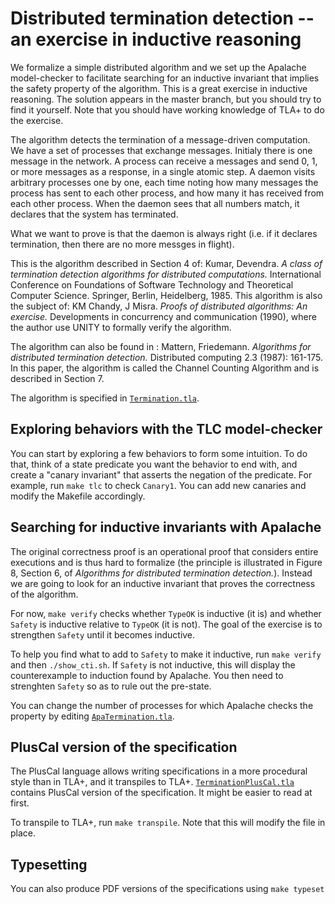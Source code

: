 # Distributed termination detection -- an exercise in inductive reasoning

We formalize a simple distributed algorithm and we set up the Apalache
model-checker to facilitate searching for an inductive invariant that implies
the safety property of the algorithm. This is a great exercise in inductive
reasoning. The solution appears in the master branch, but you should try to
find it yourself. Note that you should have working knowledge of TLA+ to do the
exercise.

The algorithm detects the termination of a message-driven computation.  We
have a set of processes that exchange messages.  Initialy there is one message
in the network. A process can receive a messages and send 0, 1, or more
messages as a response, in a single atomic step.  A daemon visits arbitrary
processes one by one, each time noting how many messages the process has sent
to each other process, and how many it has received from each other process.
When the daemon sees that all numbers match, it declares that the system has
terminated.

What we want to prove is that the daemon is always right (i.e. if it declares
termination, then there are no more messges in flight).

This is the algorithm described in Section 4 of: Kumar, Devendra.  *A class of
termination detection algorithms for distributed computations.* International
Conference on Foundations of Software Technology and Theoretical Computer
Science.  Springer, Berlin, Heidelberg, 1985. This algorithm is also the
subject of: KM Chandy, J Misra. *Proofs of distributed algorithms: An
exercise.* Developments in concurrency and communication (1990), where the
author use UNITY to formally verify the algorithm.

The algorithm can also be found in : Mattern, Friedemann. *Algorithms for
distributed termination detection.* Distributed computing 2.3 (1987): 161-175.
In this paper, the algorithm is called the Channel Counting Algorithm and is
described in Section 7.

The algorithm is specified in [`Termination.tla`](Termination.tla).

## Exploring behaviors with the TLC model-checker

You can start by exploring a few behaviors to form some intuition.
To do that, think of a state predicate you want the behavior to end with, and create a "canary invariant" that asserts the negation of the predicate.
For example, run `make tlc` to check `Canary1`.
You can add new canaries and modify the Makefile accordingly.

## Searching for inductive invariants with Apalache

The original correctness proof is an operational proof that considers entire
executions and is thus hard to formalize (the principle is illustrated in
Figure 8, Section 6, of *Algorithms for distributed termination detection.*).
Instead we are going to look for an inductive invariant that proves the
correctness of the algorithm.

For now, `make verify` checks whether `TypeOK` is inductive (it is) and whether `Safety` is inductive relative to `TypeOK` (it is not).
The goal of the exercise is to strengthen `Safety` until it becomes inductive.

To help you find what to add to `Safety` to make it inductive, run `make verify` and then `./show_cti.sh`.
If `Safety` is not inductive, this will display the counterexample to induction found by Apalache.
You then need to strenghten `Safety` so as to rule out the pre-state.

You can change the number of processes for which Apalache checks the property
by editing [`ApaTermination.tla`](ApaTermination.tla).

## PlusCal version of the specification

The PlusCal language allows writing specifications in a more procedural style than in TLA+, and it transpiles to TLA+.
[`TerminationPlusCal.tla`](TerminationPlusCal.tla) contains PlusCal version of the specification.
It might be easier to read at first.

To transpile to TLA+, run `make transpile`. Note that this will modify the file in place.

## Typesetting

You can also produce PDF versions of the specifications using `make typeset`
